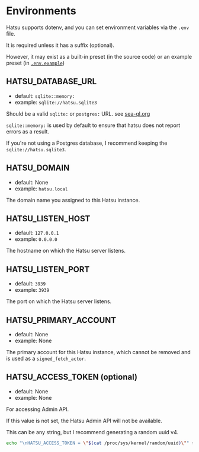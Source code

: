 # Environments

Hatsu supports dotenv, and you can set environment variables via the `.env` file.

It is required unless it has a suffix (optional).

However, it may exist as a built-in preset (in the source code) or an example preset (in [`.env.example`](https://github.com/importantimport/hatsu/blob/main/.env.example))

## HATSU_DATABASE_URL

- default: `sqlite::memory:`
- example: `sqlite://hatsu.sqlite3`

Should be a valid `sqlite:` or `postgres:` URL. see [sea-ql.org](https://www.sea-ql.org/SeaORM/docs/install-and-config/connection/#connection-string)

`sqlite::memory:` is used by default to ensure that hatsu does not report errors as a result.

If you're not using a Postgres database, I recommend keeping the `sqlite://hatsu.sqlite3`.

## HATSU_DOMAIN

- default: None
- example: `hatsu.local`

The domain name you assigned to this Hatsu instance.

## HATSU_LISTEN_HOST

- default: `127.0.0.1`
- example: `0.0.0.0`

The hostname on which the Hatsu server listens.

## HATSU_LISTEN_PORT

- default: `3939`
- example: `3939`

The port on which the Hatsu server listens.

## HATSU_PRIMARY_ACCOUNT

- default: None
- example: None

The primary account for this Hatsu instance, which cannot be removed and is used as a `signed_fetch_actor`.

## HATSU_ACCESS_TOKEN (optional)

- default: None
- example: None

For accessing Admin API.

If this value is not set, the Hatsu Admin API will not be available.

This can be any string, but I recommend generating a random uuid v4.

```bash
echo "\nHATSU_ACCESS_TOKEN = \"$(cat /proc/sys/kernel/random/uuid)\"" >> .env
```
